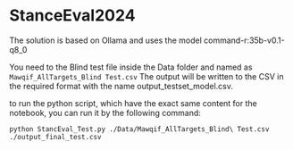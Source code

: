 # StanceEval2024

The solution is based on Ollama and uses the model command-r:35b-v0.1-q8_0

You need to the Blind test file inside the Data folder and named as ```Mawqif_AllTargets_Blind Test.csv```
The output will be written to the CSV in the required format with the name output_testset_model.csv.


to run the python script, which have the exact same content for the notebook, you can run it by the following command:

```
python StancEval_Test.py ./Data/Mawqif_AllTargets_Blind\ Test.csv ./output_final_test.csv
```